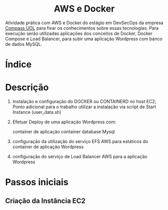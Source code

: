 <h1 align="Center">
AWS e Docker
</h1>

Atividade prática com AWS e Docker do estágio em DevSecOps da empresa [Compass UOL](http://compass.uol) para fixar os conhecimentos sobre essas tecnologias. Para execução serão utilizadas aplicações dos conceitos de Docker, Docker Compose e Load Balancer, para subir uma aplicação Wordpress com banco de dados MySQL.

# Índice

# Descrição

1. Instalação e configuração do DOCKER ou
CONTAINERD no host EC2;
Ponto adicional para o trabalho utilizar a
instalação via script de Start Instance
(user_data.sh)
2. Efetuar Deploy de uma aplicação Wordpress
com:

    container de aplicação
    container database Mysql
    
3. configuração da utilização do serviço EFS
AWS para estáticos do container de aplicação
Wordpress
4. configuração do serviço de Load Balancer
AWS para a aplicação Wordpress




# Passos iniciais

## Criação da Instância EC2

